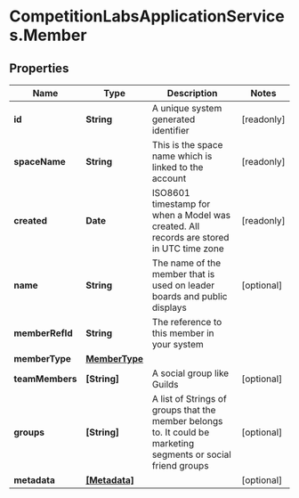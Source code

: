 # CompetitionLabsApplicationServices.Member

## Properties

Name | Type | Description | Notes
------------ | ------------- | ------------- | -------------
**id** | **String** | A unique system generated identifier | [readonly] 
**spaceName** | **String** | This is the space name which is linked to the account | [readonly] 
**created** | **Date** | ISO8601 timestamp for when a Model was created. All records are stored in UTC time zone | [readonly] 
**name** | **String** | The name of the member that is used on leader boards and public displays | [optional] 
**memberRefId** | **String** | The reference to this member in your system | 
**memberType** | [**MemberType**](MemberType.md) |  | 
**teamMembers** | **[String]** | A social group like Guilds | [optional] 
**groups** | **[String]** | A list of Strings of groups that the member belongs to. It could be marketing segments or social friend groups | [optional] 
**metadata** | [**[Metadata]**](Metadata.md) |  | [optional] 


